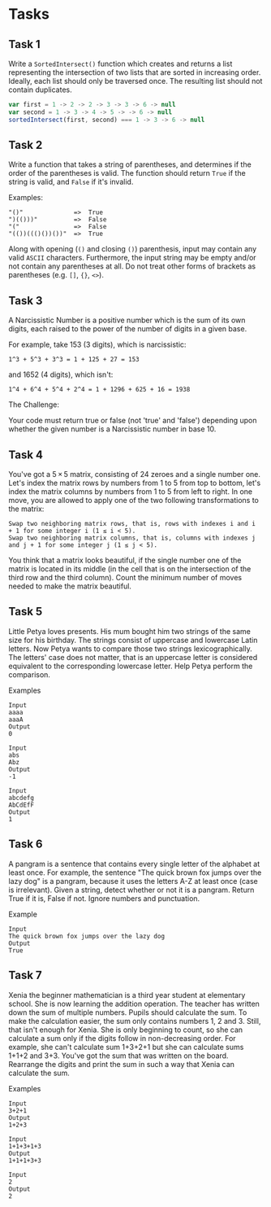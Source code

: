 # Tasks

## Task 1

Write a `SortedIntersect()` function which creates and returns a list representing the intersection of two lists that are sorted in increasing order. Ideally, each list should only be traversed once. The resulting list should not contain duplicates.

```js
var first = 1 -> 2 -> 2 -> 3 -> 3 -> 6 -> null
var second = 1 -> 3 -> 4 -> 5 -> -> 6 -> null
sortedIntersect(first, second) === 1 -> 3 -> 6 -> null
```

## Task 2

Write a function that takes a string of parentheses, and determines if the order of the parentheses is valid. The function should return `True` if the string is valid, and `False` if it's invalid.

Examples:

```text
"()"              =>  True
")(()))"          =>  False
"("               =>  False
"(())((()())())"  =>  True
```

Along with opening (`()` and closing `()`) parenthesis, input may contain any valid `ASCII` characters. Furthermore, the input string may be empty and/or not contain any parentheses at all. Do not treat other forms of brackets as parentheses (e.g. `[]`, `{}`, `<>`).

## Task 3

A Narcissistic Number is a positive number which is the sum of its own digits, each raised to the power of the number of digits in a given base.

For example, take 153 (3 digits), which is narcissistic:

```text
1^3 + 5^3 + 3^3 = 1 + 125 + 27 = 153
```

and 1652 (4 digits), which isn't:

```text
1^4 + 6^4 + 5^4 + 2^4 = 1 + 1296 + 625 + 16 = 1938
```

The Challenge:

Your code must return true or false (not 'true' and 'false') depending upon whether the given number is a Narcissistic number in base 10.

## Task 4

You've got a 5 × 5 matrix, consisting of 24 zeroes and a single number one. Let's index the matrix rows by numbers from 1 to 5 from top to bottom, let's index the matrix columns by numbers from 1 to 5 from left to right. In one move, you are allowed to apply one of the two following transformations to the matrix:

```text
Swap two neighboring matrix rows, that is, rows with indexes i and i + 1 for some integer i (1 ≤ i < 5).
Swap two neighboring matrix columns, that is, columns with indexes j and j + 1 for some integer j (1 ≤ j < 5). 
```

You think that a matrix looks beautiful, if the single number one of the matrix is located in its middle (in the cell that is on the intersection of the third row and the third column). Count the minimum number of moves needed to make the matrix beautiful.

## Task 5

Little Petya loves presents. His mum bought him two strings of the same size for his birthday. The strings consist of uppercase and lowercase Latin letters. Now Petya wants to compare those two strings lexicographically. The letters' case does not matter, that is an uppercase letter is considered equivalent to the corresponding lowercase letter. Help Petya perform the comparison.

Examples

```text
Input
aaaa
aaaA
Output
0
```

```text
Input
abs
Abz
Output
-1
```

```text
Input
abcdefg
AbCdEfF
Output
1
```

## Task 6

A pangram is a sentence that contains every single letter of the alphabet at least once. For example, the sentence "The quick brown fox jumps over the lazy dog" is a pangram, because it uses the letters A-Z at least once (case is irrelevant). Given a string, detect whether or not it is a pangram. Return True if it is, False if not. Ignore numbers and punctuation.

Example

```text
Input
The quick brown fox jumps over the lazy dog
Output
True
```

## Task 7

Xenia the beginner mathematician is a third year student at elementary school. She is now learning the addition operation. The teacher has written down the sum of multiple numbers. Pupils should calculate the sum. To make the calculation easier, the sum only contains numbers 1, 2 and 3. Still, that isn't enough for Xenia. She is only beginning to count, so she can calculate a sum only if the digits follow in non-decreasing order. For example, she can't calculate sum 1+3+2+1 but she can calculate sums 1+1+2 and 3+3. You've got the sum that was written on the board. Rearrange the digits and print the sum in such a way that Xenia can calculate the sum.

Examples

```text
Input
3+2+1
Output
1+2+3

Input
1+1+3+1+3
Output
1+1+1+3+3

Input
2
Output
2
```
